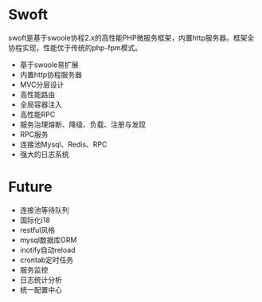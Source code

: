 # Swoft

swoft是基于swoole协程2.x的高性能PHP微服务框架，内置http服务器。框架全协程实现，性能优于传统的php-fpm模式。

* 基于swoole易扩展
* 内置http协程服务器
* MVC分层设计
* 高性能路由
* 全局容器注入
* 高性能RPC
* 服务治理熔断、降级、负载、注册与发现
* RPC服务
* 连接池Mysql、Redis、RPC
* 强大的日志系统

# Future

* 连接池等待队列
* 国际化i18
* restful风格
* mysql数据库ORM
* inotify自动reload
* crontab定时任务
* 服务监控
* 日志统计分析
* 统一配置中心



